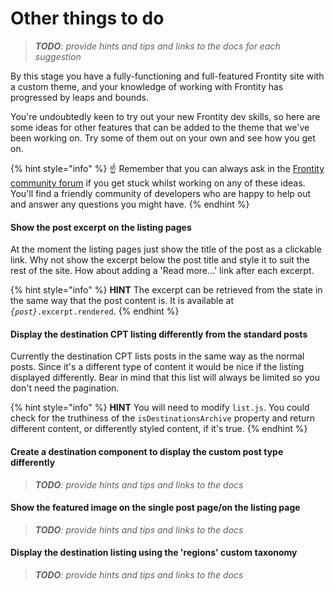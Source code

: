 # Other things to do

> _**TODO**: provide hints and tips and links to the docs for each suggestion_

By this stage you have a fully-functioning and full-featured Frontity site with a custom theme, and your knowledge of working with Frontity has progressed by leaps and bounds.

You're undoubtedly keen to try out your new Frontity dev skills, so here are some ideas for other features that can be added to the theme that we've been working on. Try some of them out on your own and see how you get on.

{% hint style="info" %}
☝️ Remember that you can always ask in the [Frontity community forum](https://community.frontity.org/) if you get stuck whilst working on any of these ideas. You'll find a friendly community of developers who are happy to help out and answer any questions you might have.
{% endhint %}

#### Show the post excerpt on the listing pages

At the moment the listing pages just show the title of the post as a clickable link. Why not show the excerpt below the post title and style it to suit the rest of the site. How about adding a 'Read more...' link after each excerpt.

{% hint style="info" %}
**HINT** The excerpt can be retrieved from the state in the same way that the post content is. It is available at _`{post}`_`.excerpt.rendered`.
{% endhint %}

#### Display the destination CPT listing differently from the standard posts

Currently the destination CPT lists posts in the same way as the normal posts. Since it's a different type of content it would be nice if the listing displayed differently. Bear in mind that this list will always be limited so you don't need the pagination.

{% hint style="info" %}
**HINT** You will need to modify `list.js`. You could check for the truthiness of the `isDestinationsArchive` property and return different content, or differently styled content, if it's true.
{% endhint %}

#### Create a destination component to display the custom post type differently

> _**TODO**: provide hints and tips and links to the docs_

#### Show the featured image on the single post page/on the listing page

> _**TODO**: provide hints and tips and links to the docs_

#### Display the destination listing using the 'regions' custom taxonomy

> _**TODO**: provide hints and tips and links to the docs_
